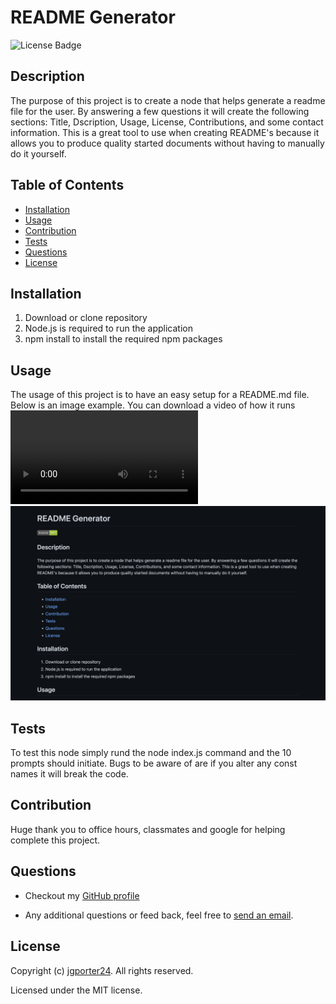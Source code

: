 
   # README Generator

   ![License Badge](https://img.shields.io/github/license/jgporter24/readme_generator)
    
   ## Description
    
  The purpose of this project is to create a node that helps generate a readme file for the user. By answering a few questions it will create the following sections: Title, Dscription, Usage, License, Contributions, and some contact information. This is a great tool to use when creating README's because it allows you to produce quality started documents without having to manually do it yourself.

  ## Table of Contents
   * [Installation](#installation)
   * [Usage](#usage)
   * [Contribution](#contribution)
   * [Tests](#tests)
   * [Questions](#questions)
   * [License](#license)
    
  ## Installation
1. Download or clone repository
2. Node.js is required to run the application
3. npm install to install the required npm packages

  ## Usage
The usage of this project is to have an easy setup for a README.md file. Below is an image example. You can download a video of how it runs ![here](https://github.com/jgporter24/readme_generator/raw/main/assets/Readme_generator.webm)
![readme](assets/readme_img.png)

  ## Tests
   To test this node simply rund the node index.js command and the 10 prompts should initiate. Bugs to be aware of are if you alter any const names it will break the code.

  ## Contribution
   Huge thank you to office hours, classmates and google for helping complete this project.

  ## Questions
   * Checkout my [GitHub profile](https://github.com/jgporter24)
    
   * Any additional questions or feed back, feel free to [send an email](mailto:jess.g.porter@gmail.com). 
    
  ## License
   Copyright (c) [jgporter24](https://github.com/jgporter24). All rights reserved.
    
   Licensed under the MIT license.
    
  
